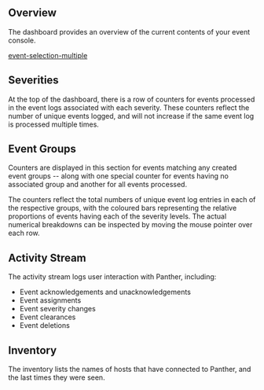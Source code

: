 ## Overview

The dashboard provides an overview of the current contents of your event console.

[event-selection-multiple](/_media/dash-updating.mp4 ':include :type=video')


## Severities

At the top of the dashboard, there is a row of counters for events
processed in the event logs associated with each severity.  These
counters reflect the number of unique events logged, and will not
increase if the same event log is processed multiple times.


## Event Groups

Counters are displayed in this section for events matching any created
event groups -- along with one special counter for events having no
associated group and another for all events processed.

The counters reflect the total numbers of unique event log entries in
each of the respective groups, with the coloured bars representing the
relative proportions of events having each of the severity levels. The
actual numerical breakdowns can be inspected by moving the mouse
pointer over each row.

## Activity Stream

The activity stream logs user interaction with Panther, including:

* Event acknowledgements and unacknowledgements
* Event assignments
* Event severity changes
* Event clearances
* Event deletions

## Inventory

The inventory lists the names of hosts that have connected to Panther,
and the last times they were seen.
